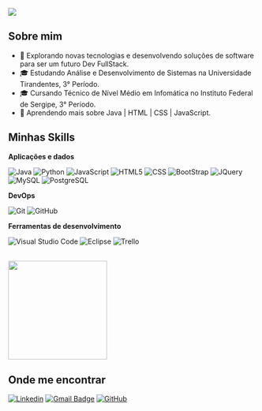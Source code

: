![](https://komarev.com/ghpvc/?username=JairoNetoDev&color=006bed)

## Sobre mim

- 🤔 Explorando novas tecnologias e desenvolvendo soluções de software para ser um futuro Dev FullStack.
- 🎓 Estudando Análise e Desenvolvimento de Sistemas na Universidade Tirandentes, 3° Período.
- 🎓 Cursando Técnico de Nível Médio em Infomática no Instituto Federal de Sergipe, 3° Período.
- 🌱 Aprendendo mais sobre Java | HTML | CSS | JavaScript.

## Minhas Skills

**Aplicações e dados**

![Java](https://img.shields.io/badge/-Java-333333?style=flat&logo=java&logoColor=007396)
![Python](https://img.shields.io/badge/-Python-333333?style=flat&logo=python)
![JavaScript](https://img.shields.io/badge/-JavaScript-333333?style=flat&logo=javascript)
![HTML5](https://img.shields.io/badge/-HTML5-333333?style=flat&logo=HTML5)
![CSS](https://img.shields.io/badge/-CSS-333333?style=flat&logo=CSS3&logoColor=1572B6)
![BootStrap](https://img.shields.io/badge/-BootStrap-333333?style=flat&logo=bootstrap)
![JQuery](https://img.shields.io/badge/-JQuery-333333?style=flat&logo=jquery)
![MySQL](https://img.shields.io/badge/-MySQL-333333?style=flat&logo=mysql)
![PostgreSQL](https://img.shields.io/badge/-PostgreSQL-333333?style=flat&logo=postgresql)


**DevOps**

![Git](https://img.shields.io/badge/-Git-333333?style=flat&logo=git)
![GitHub](https://img.shields.io/badge/-GitHub-333333?style=flat&logo=github)

**Ferramentas de desenvolvimento**

![Visual Studio Code](https://img.shields.io/badge/-Visual%20Studio%20Code-333333?style=flat&logo=visual-studio-code&logoColor=007ACC)
![Eclipse](https://img.shields.io/badge/-Eclipse-333333?style=flat&logo=eclipse-ide&logoColor=2C2255)
![Trello](https://img.shields.io/badge/-Trello-333333?style=flat&logo=trello&logoColor=007ACC)

<br/>

<a href="https://github.com/JairoNetoDev/">
  <img height=200 align="center" src="https://github-readme-stats.vercel.app/api?username=JairoNetoDev" />
</a>
<!--<a href="https://github.com/JairoNetoDev/convoychat">
  <img height=150 align="center" src="https://github-readme-stats.vercel.app/api/top-langs?username=JairoNetoDev&layout=compact&langs_count=8&card_width=320" />
</a>-->

## Onde me encontrar

[![Linkedin](https://img.shields.io/badge/-Jairo_Williams_Guedes_Lopes_Neto-blue?style=flat-square&logo=Linkedin&logoColor=white&link=https://www.linkedin.com/in/jaironetodev/)](https://www.linkedin.com/in/jaironetodev/)
[![Gmail Badge](https://img.shields.io/badge/-jairo.neto.dev@gmail.com-006bed?style=flat-square&logo=Gmail&logoColor=white&link=mailto:jairo.neto.dev@gmail.com)](mailto:jairo.neto.dev@gmail.com)
[![GitHub](https://img.shields.io/github/followers/JairoNetoDev?label=follow&style=social)](https://github.com/JairoNetoDev/)
